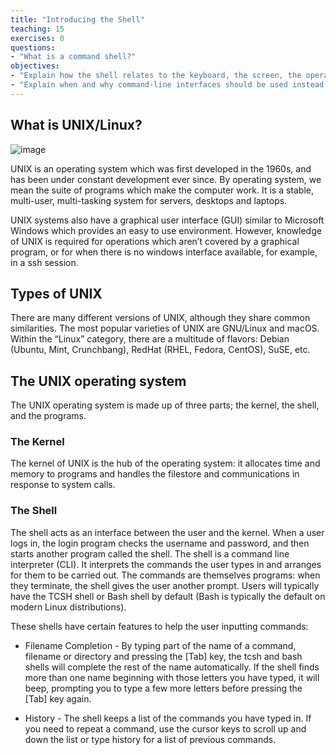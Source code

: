 ```yaml
---
title: "Introducing the Shell"
teaching: 15
exercises: 0
questions:
- "What is a command shell?"
objectives:
- "Explain how the shell relates to the keyboard, the screen, the operating system, and users' programs."
- "Explain when and why command-line interfaces should be used instead of graphical interfaces."
---
```

## What is UNIX/Linux?

![image](https://github.com/vuminhtue/SMU_Workshop_Linux/assets/43855029/9a07f627-6557-45f8-a3f8-e003dc26136e)


UNIX is an operating system which was first developed in the 1960s, and has been under constant development ever since. By operating system, we mean the suite of programs which make the computer work. It is a stable, multi-user, multi-tasking system for servers, desktops and laptops.

UNIX systems also have a graphical user interface (GUI) similar to Microsoft Windows which provides an easy to use environment. However, knowledge of UNIX is required for operations which aren’t covered by a graphical program, or for when there is no windows interface available, for example, in a ssh session.

## Types of UNIX
There are many different versions of UNIX, although they share common similarities. The most popular varieties of UNIX are GNU/Linux and macOS. Within the “Linux” category, there are a multitude of flavors: Debian (Ubuntu, Mint, Crunchbang), RedHat (RHEL, Fedora, CentOS), SuSE, etc.

## The UNIX operating system
The UNIX operating system is made up of three parts; the kernel, the shell, and the programs.

### The Kernel
The kernel of UNIX is the hub of the operating system: it allocates time and memory to programs and handles the filestore and communications in response to system calls.

### The Shell 
The shell acts as an interface between the user and the kernel. When a user logs in, the login program checks the username and password, and then starts another program called the shell. The shell is a command line interpreter (CLI). It interprets the commands the user types in and arranges for them to be carried out. The commands are themselves programs: when they terminate, the shell gives the user another prompt.
Users will typically have the TCSH shell or Bash shell by default (Bash is typically the default on modern Linux distributions).

These shells have certain features to help the user inputting commands:

- Filename Completion - By typing part of the name of a command, filename or directory and pressing the [Tab] key, the tcsh and bash shells will complete the rest of the name automatically. If the shell finds more than one name beginning with those letters you have typed, it will beep, prompting you to type a few more letters before pressing the [Tab] key again.

- History - The shell keeps a list of the commands you have typed in. If you need to repeat a command, use the cursor keys to scroll up and down the list or type history for a list of previous commands.
